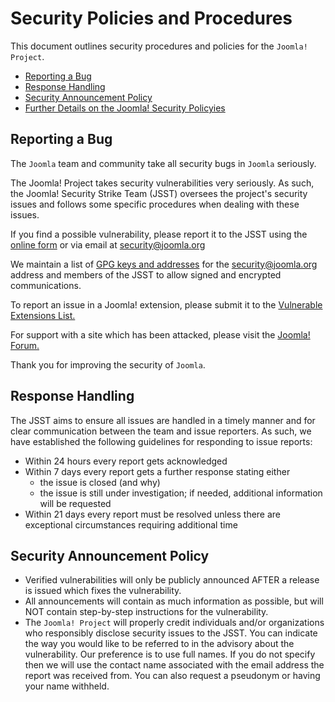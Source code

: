 # Security Policies and Procedures

This document outlines security procedures and policies for the `Joomla! Project`.

  * [Reporting a Bug](#reporting-a-bug)
  * [Response Handling](#response-handling)
  * [Security Announcement Policy](#security-announcement-policy)
  * [Further Details on the Joomla! Security Policyies](https://security.joomla.org)

## Reporting a Bug

The `Joomla` team and community take all security bugs in `Joomla` seriously.

The Joomla! Project takes security vulnerabilities very seriously. As such, the Joomla! Security Strike Team (JSST) oversees the project's security issues and follows some specific procedures when dealing with these issues.

If you find a possible vulnerability, please report it to the JSST using the [online form](https://developer.joomla.org/security/contact-the-team.html) or via email at security@joomla.org 

We maintain a list of [GPG keys and addresses](https://developer.joomla.org/security/gpg-keys.html) for the security@joomla.org address and members of the JSST to allow signed and encrypted communications.

To report an issue in a Joomla! extension, please submit it to the [Vulnerable Extensions List.](https://vel.joomla.org/submit-vel)

For support with a site which has been attacked, please visit the [Joomla! Forum.](https://forum.joomla.org/viewforum.php?f=714)

Thank you for improving the security of `Joomla`.

## Response Handling

The JSST aims to ensure all issues are handled in a timely manner and for clear communication between the team and issue reporters. As such, we have established the following guidelines for responding to issue reports:

* Within 24 hours every report gets acknowledged
* Within 7 days every report gets a further response stating either
    * the issue is closed (and why)
    * the issue is still under investigation; if needed, additional information will be requested
* Within 21 days every report must be resolved unless there are exceptional circumstances requiring additional time

## Security Announcement Policy
* Verified vulnerabilities will only be publicly announced AFTER a release is issued which fixes the vulnerability.
* All announcements will contain as much information as possible, but will NOT contain step-by-step instructions for the vulnerability.
* The `Joomla! Project` will properly credit individuals and/or organizations who responsibly disclose security issues to the JSST. You can indicate the way you would like to be referred to in the advisory about the vulnerability. Our preference is to use full names. If you do not specify then we will use the contact name associated with the email address the report was received from. You can also request a pseudonym or having your name withheld.
